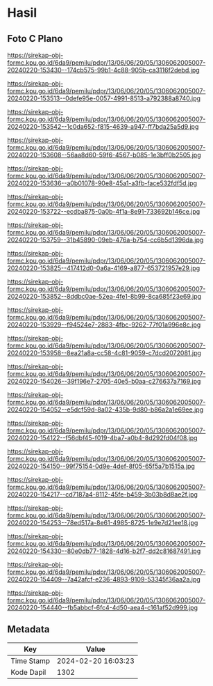 # Hasil

## Foto C Plano

https://sirekap-obj-formc.kpu.go.id/6da9/pemilu/pdpr/13/06/06/20/05/1306062005007-20240220-153430--174cb575-99b1-4c88-905b-ca3116f2debd.jpg

https://sirekap-obj-formc.kpu.go.id/6da9/pemilu/pdpr/13/06/06/20/05/1306062005007-20240220-153513--0defe95e-0057-4991-8513-a792388a8740.jpg

https://sirekap-obj-formc.kpu.go.id/6da9/pemilu/pdpr/13/06/06/20/05/1306062005007-20240220-153542--1c0da652-f815-4639-a947-ff7bda25a5d9.jpg

https://sirekap-obj-formc.kpu.go.id/6da9/pemilu/pdpr/13/06/06/20/05/1306062005007-20240220-153608--56aa8d60-59f6-4567-b085-1e3bff0b2505.jpg

https://sirekap-obj-formc.kpu.go.id/6da9/pemilu/pdpr/13/06/06/20/05/1306062005007-20240220-153636--a0b01078-90e8-45a1-a3fb-face532fdf5d.jpg

https://sirekap-obj-formc.kpu.go.id/6da9/pemilu/pdpr/13/06/06/20/05/1306062005007-20240220-153722--ecdba875-0a0b-4f1a-8e91-733692b146ce.jpg

https://sirekap-obj-formc.kpu.go.id/6da9/pemilu/pdpr/13/06/06/20/05/1306062005007-20240220-153759--31b45890-09eb-476a-b754-cc6b5d1396da.jpg

https://sirekap-obj-formc.kpu.go.id/6da9/pemilu/pdpr/13/06/06/20/05/1306062005007-20240220-153825--417412d0-0a6a-4169-a877-653721957e29.jpg

https://sirekap-obj-formc.kpu.go.id/6da9/pemilu/pdpr/13/06/06/20/05/1306062005007-20240220-153852--8ddbc0ae-52ea-4fe1-8b99-8ca685f23e69.jpg

https://sirekap-obj-formc.kpu.go.id/6da9/pemilu/pdpr/13/06/06/20/05/1306062005007-20240220-153929--f94524e7-2883-4fbc-9262-77f01a996e8c.jpg

https://sirekap-obj-formc.kpu.go.id/6da9/pemilu/pdpr/13/06/06/20/05/1306062005007-20240220-153958--8ea21a8a-cc58-4c81-9059-c7dcd2072081.jpg

https://sirekap-obj-formc.kpu.go.id/6da9/pemilu/pdpr/13/06/06/20/05/1306062005007-20240220-154026--39f196e7-2705-40e5-b0aa-c276637a7169.jpg

https://sirekap-obj-formc.kpu.go.id/6da9/pemilu/pdpr/13/06/06/20/05/1306062005007-20240220-154052--e5dcf59d-8a02-435b-9d80-b86a2a1e69ee.jpg

https://sirekap-obj-formc.kpu.go.id/6da9/pemilu/pdpr/13/06/06/20/05/1306062005007-20240220-154122--f56dbf45-f019-4ba7-a0b4-8d292fd04f08.jpg

https://sirekap-obj-formc.kpu.go.id/6da9/pemilu/pdpr/13/06/06/20/05/1306062005007-20240220-154150--99f75154-0d9e-4def-8f05-65f5a7b1515a.jpg

https://sirekap-obj-formc.kpu.go.id/6da9/pemilu/pdpr/13/06/06/20/05/1306062005007-20240220-154217--cd7187a4-8112-45fe-b459-3b03b8d8ae2f.jpg

https://sirekap-obj-formc.kpu.go.id/6da9/pemilu/pdpr/13/06/06/20/05/1306062005007-20240220-154253--78ed517a-8e61-4985-8725-1e9e7d21ee18.jpg

https://sirekap-obj-formc.kpu.go.id/6da9/pemilu/pdpr/13/06/06/20/05/1306062005007-20240220-154330--80e0db77-1828-4d16-b2f7-dd2c81687491.jpg

https://sirekap-obj-formc.kpu.go.id/6da9/pemilu/pdpr/13/06/06/20/05/1306062005007-20240220-154409--7a42afcf-e236-4893-9109-53345f36aa2a.jpg

https://sirekap-obj-formc.kpu.go.id/6da9/pemilu/pdpr/13/06/06/20/05/1306062005007-20240220-154440--fb5abbcf-6fc4-4d50-aea4-c161af52d999.jpg


## Metadata

| Key        | Value               |
| ---------- | ------------------- |
| Time Stamp | 2024-02-20 16:03:23 |
| Kode Dapil | 1302                |



